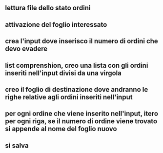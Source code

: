 ## lettura file dello stato ordini
## attivazione del foglio interessato
## crea l'input dove inserisco il numero di ordini che devo evadere
## list comprenshion, creo una lista con gli ordini inseriti nell'input divisi da una virgola
## creo il foglio di destinazione dove andranno le righe relative agli ordini inseriti nell'input
## per ogni ordine che viene inserito nell'input, itero per ogni riga, se il numero di ordine viene trovato si appende al nome del foglio nuovo
## si salva
